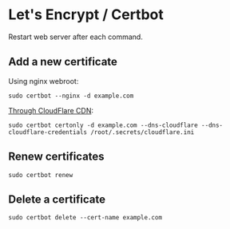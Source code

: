 # Let's Encrypt / Certbot

Restart web server after each command.

## Add a new certificate

Using nginx webroot:

```console
sudo certbot --nginx -d example.com
```

[Through CloudFlare CDN](https://bjornjohansen.no/wildcard-certificate-letsencrypt-cloudflare):

```console
sudo certbot certonly -d example.com --dns-cloudflare --dns-cloudflare-credentials /root/.secrets/cloudflare.ini
```

## Renew certificates

```console
sudo certbot renew
```

## Delete a certificate

```console
sudo certbot delete --cert-name example.com
```
